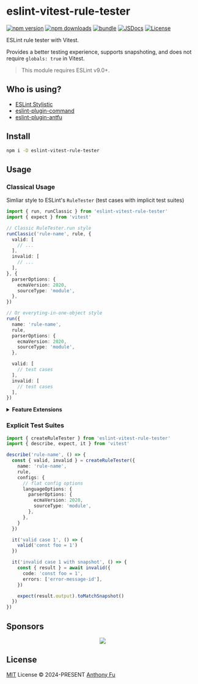 # eslint-vitest-rule-tester

[![npm version][npm-version-src]][npm-version-href]
[![npm downloads][npm-downloads-src]][npm-downloads-href]
[![bundle][bundle-src]][bundle-href]
[![JSDocs][jsdocs-src]][jsdocs-href]
[![License][license-src]][license-href]

ESLint rule tester with Vitest.

Provides a better testing experience, supports snapshoting, and does not require `globals: true` in Vitest.

> This module requires ESLint v9.0+.

## Who is using?

- [ESLint Stylistic](https://github.com/eslint-stylistic/eslint-stylistic/blob/main/packages/eslint-plugin-js/rules/array-bracket-newline/array-bracket-newline.test.ts)
- [eslint-plugin-command](https://github.com/antfu/eslint-plugin-command/blob/main/src/commands/inline-arrow.test.ts)
- [eslint-plugin-antfu](https://github.com/antfu/eslint-plugin-antfu/blob/main/src/rules/consistent-list-newline.test.ts)

## Install

```bash
npm i -D eslint-vitest-rule-tester
```

## Usage

### Classical Usage

Simliar style to ESLint's `RuleTester` (test cases with implicit test suites)

```ts
import { run, runClassic } from 'eslint-vitest-rule-tester'
import { expect } from 'vitest'

// Classic RuleTester.run style
runClassic('rule-name', rule, {
  valid: [
    // ...
  ],
  invalid: [
    // ...
  ],
}, {
  parserOptions: {
    ecmaVersion: 2020,
    sourceType: 'module',
  },
})

// Or everyting-in-one-object style
run({
  name: 'rule-name',
  rule,
  parserOptions: {
    ecmaVersion: 2020,
    sourceType: 'module',
  },

  valid: [
    // test cases
  ],
  invalid: [
    // test cases
  ],
})
```

<details>
<summary><b>Feature Extensions</b></summary>

#### `output`

`output` field can be a function to do custom assertions. This would also be compatible with snapshot testing.

```ts
import { run, } from 'eslint-vitest-rule-tester'
import { expect } from 'vitest'

run({
  name: 'rule-name',
  rule,
  invalid: [
    {
      code: 'let foo = 1',
      output(output) {
        expect(output.slice(0, 3)).toBe('let')
        expect(output)
          .toMatchInlineSnapshot(`"const foo = 1;"`)
        // Any custom assertion...
      },
    },
  ],
})
```

#### `errors`

`errors` field can be a function to do custom assertion, same as `output`.

```ts
import { run } from 'eslint-vitest-rule-tester'
import { expect } from 'vitest'

run({
  name: 'rule-name',
  rule,
  invalid: [
    {
      code: 'let foo = 1',
      errors(errors) {
        expect(errors).toHaveLength(1)
        expect(errors.map(e => e.messageId))
          .toMatchInlineSnapshot(`["error-message-id"]`)
        // Any custom assertion...
      },
    },
  ],
})
```

#### `onResult` hook

`onResult` field can be a function to do custom assertions with the entire result object.

```ts
import { run } from 'eslint-vitest-rule-tester'
import { expect } from 'vitest'

run({
  name: 'rule-name',
  rule,
  invalid: [
    'let foo = 1',
  ],
  onResult(testCase, result) {
    if (testCase.type === 'invalid')
      expect(result).toMatchSnapshot()
    // here you can't use `toMatchInlineSnapshot` because it's not in the test case
  },
})
```

</details>

### Explicit Test Suites

```ts
import { createRuleTester } from 'eslint-vitest-rule-tester'
import { describe, expect, it } from 'vitest'

describe('rule-name', () => {
  const { valid, invalid } = createRuleTester({
    name: 'rule-name',
    rule,
    configs: {
      // flat config options
      languageOptions: {
        parserOptions: {
          ecmaVersion: 2020,
          sourceType: 'module',
        },
      },
    }
  })

  it('valid case 1', () => {
    valid('const foo = 1')
  })

  it('invalid case 1 with snapshot', () => {
    const { result } = await invalid({
      code: 'const foo = 1',
      errors: ['error-message-id'],
    })

    expect(result.output).toMatchSnapshot()
  })
})
```

## Sponsors

<p align="center">
  <a href="https://cdn.jsdelivr.net/gh/antfu/static/sponsors.svg">
    <img src='https://cdn.jsdelivr.net/gh/antfu/static/sponsors.svg'/>
  </a>
</p>

## License

[MIT](./LICENSE) License © 2024-PRESENT [Anthony Fu](https://github.com/antfu)

<!-- Badges -->

[npm-version-src]: https://img.shields.io/npm/v/eslint-vitest-rule-tester?style=flat&colorA=080f12&colorB=1fa669
[npm-version-href]: https://npmjs.com/package/eslint-vitest-rule-tester
[npm-downloads-src]: https://img.shields.io/npm/dm/eslint-vitest-rule-tester?style=flat&colorA=080f12&colorB=1fa669
[npm-downloads-href]: https://npmjs.com/package/eslint-vitest-rule-tester
[bundle-src]: https://img.shields.io/bundlephobia/minzip/eslint-vitest-rule-tester?style=flat&colorA=080f12&colorB=1fa669&label=minzip
[bundle-href]: https://bundlephobia.com/result?p=eslint-vitest-rule-tester
[license-src]: https://img.shields.io/github/license/antfu/eslint-vitest-rule-tester.svg?style=flat&colorA=080f12&colorB=1fa669
[license-href]: https://github.com/antfu/eslint-vitest-rule-tester/blob/main/LICENSE
[jsdocs-src]: https://img.shields.io/badge/jsdocs-reference-080f12?style=flat&colorA=080f12&colorB=1fa669
[jsdocs-href]: https://www.jsdocs.io/package/eslint-vitest-rule-tester
